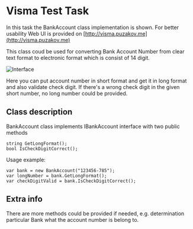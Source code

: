 # Visma Test Task

In this task the BankAccount class implementation is shown.
For better usability Web UI is provided on [http://visma.puzakov.me](http://visma.puzakov.me)

This class coud be used for converting Bank Account Number from clear text format to electronic format which is consist of 14 digit.

![Interface](http://visma.puzakov.me/readme1.jpg)

Here you can put account number in short format and get it in long format and also validate check digit. If there's a wrong check digit in the given short number, no long number could be provided.

## Class description

BankAccount class implements IBankAccount interface with two public methods

```
string GetLongFormat();
bool IsCheckDigitCorrect();
```

Usage example:

```
var bank = new BankAccount("123456-785");
var longNumber = bank.GetLongFormat();
var checkDigitValid = bank.IsCheckDigitCorrect();
```

## Extra info
There are more methods could be provided if needed, e.g. determination particular Bank what the account number is belong to.

